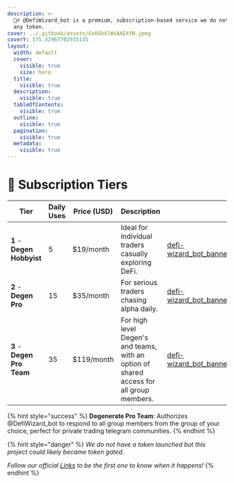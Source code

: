 ```yaml
---
description: >-
  🧙‍♂️ @DefiWizard_bot is a premium, subscription-based service we do not have
  any token.
cover: ../.gitbook/assets/Gx6GhXlWsAAEXfN.jpeg
coverY: 175.42967702935135
layout:
  width: default
  cover:
    visible: true
    size: hero
  title:
    visible: true
  description:
    visible: true
  tableOfContents:
    visible: true
  outline:
    visible: true
  pagination:
    visible: true
  metadata:
    visible: true
---
```


# 🥇 Subscription Tiers

<table data-view="cards" data-full-width="true"><thead><tr><th>Tier </th><th>Daily Uses</th><th>Price (USD)</th><th>Description</th><th data-hidden data-card-cover data-type="files"></th></tr></thead><tbody><tr><td><strong>1</strong> - <strong>Degen Hobbyist</strong></td><td>5</td><td>$19/month</td><td>Ideal for individual traders casually exploring DeFi.</td><td><a href="../.gitbook/assets/defi-wizard_bot_banner.png">defi-wizard_bot_banner.png</a></td></tr><tr><td><strong>2</strong> - <strong>Degen Pro</strong></td><td>15</td><td>$35/month</td><td>For serious traders chasing alpha daily.</td><td><a href="../.gitbook/assets/defi-wizard_bot_banner.png">defi-wizard_bot_banner.png</a></td></tr><tr><td><strong>3</strong> - <strong>Degen Pro Team</strong></td><td>35</td><td>$119/month</td><td>For high level Degen's and teams, with an option of shared access for all group members.</td><td><a href="../.gitbook/assets/defi-wizard_bot_banner.png">defi-wizard_bot_banner.png</a></td></tr></tbody></table>



{% hint style="success" %}
**Degenerate Pro Team**: Authorizes @DefiWizard\_bot to respond to all group members from the group of your choice, perfect for private trading telegram communities.
{% endhint %}

{% hint style="danger" %}
_We do not have a token launched but this project could likely became token gated._&#x20;

_Follow our official_ [_Links_](official-links.md) _to be the first one to know when it happens!_&#x20;
{% endhint %}
